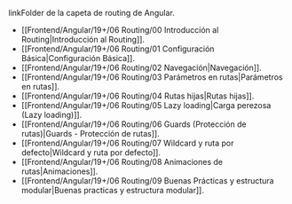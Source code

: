 linkFolder de la capeta de routing de Angular.

- [[Frontend/Angular/19+/06 Routing/00 Introducción al Routing|Introducción al Routing]].
- [[Frontend/Angular/19+/06 Routing/01 Configuración Básica|Configuración Básica]].
- [[Frontend/Angular/19+/06 Routing/02 Navegación|Navegación]].
- [[Frontend/Angular/19+/06 Routing/03 Parámetros en rutas|Parámetros en rutas]].
- [[Frontend/Angular/19+/06 Routing/04 Rutas hijas|Rutas hijas]].
- [[Frontend/Angular/19+/06 Routing/05 Lazy loading|Carga perezosa (Lazy loading)]].
- [[Frontend/Angular/19+/06 Routing/06 Guards (Protección de rutas)|Guards - Protección de rutas]].
- [[Frontend/Angular/19+/06 Routing/07 Wildcard y ruta por defecto|Wildcard y ruta por defecto]].
- [[Frontend/Angular/19+/06 Routing/08 Animaciones de rutas|Animaciones]].
- [[Frontend/Angular/19+/06 Routing/09 Buenas Prácticas y estructura modular|Buenas practicas y estructura modular]].

